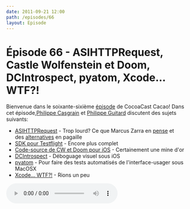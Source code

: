 ```yaml
---
date: 2011-09-21 12:00
path: /episodes/66
layout: Episode
---
```

# Épisode 66 - ASIHTTPRequest, Castle Wolfenstein et Doom, DCIntrospect, pyatom, Xcode... WTF?!
<p>Bienvenue dans le soixante-sixième <a href="https://archive.org/download/cacaocast/cacaocast_66.mp3" title="CocoaCast Cacao Episode 66">épisode</a> de CocoaCast Cacao! Dans cet épisode,<a href="http://www.twitter.com/philippec" title="Philippe Casgrain sur Twitter">Philippe Casgrain</a> et <a href="http://www.twitter.com/philippeguitard" title="Philippe Guitard sur Twitter">Philippe Guitard</a> discutent des sujets suivants:</p>
<ul><li><a href="http://allseeing-i.com/%5Brequest_release%5D;" title="ASIHTTPRequest">ASIHTTPRequest</a> - Trop lourd? Ce que Marcus Zarra en <a href="https://twitter.com/#!/mzarra/status/116278264938504193" title="Tweet de Marcus Zarra">pense</a> et des <a href="http://nearthespeedoflight.com/article/introducing_jbcontainedurlconnection:_a_simplified__blocks-based_wrapper_around_nsurlconnection" title="JBContainedURLConnection">alternatives</a> en pagaille</li>
<li><a href="https://testflightapp.com/sdk/" title="SDK pour Testflight">SDK pour Testflight</a> - Encore plus complet</li>
<li><a href="http://www.bethblog.com/index.php/2011/09/08/ios-updates-source-code-for-wolfenstein-3d-classic-platinum-doom-classic/" title="Code-source de CW et Doom pour iOS">Code-source de CW et Doom pour iOS</a> - Certainement une mine d'or</li>
<li><a href="https://github.com/domesticcatsoftware/DCIntrospect" title="DCIntrospect">DCIntrospect</a> - Déboguage visuel sous iOS</li>
<li><a href="https://github.com/pyatom/pyatom" title="pyatom">pyatom</a> - Pour faire des tests automatisés de l'interface-usager sous MacOSX</li>
<li><a href="http://xcodewtf.tumblr.com/" title="Xcode... WTF?!">Xcode&hellip; WTF?!</a> - Rions un peu</li>
</ul>
<p><audio controls><source src="https://archive.org/download/cacaocast/cacaocast_66.mp3" type="audio/mpeg"><source src="https://archive.org/download/cacaocast/cacaocast_66.mp3" type="audio/mp4">Votre navigateur ne supporte pas l'élément audio / Your browser does not support the audio element.</audio></p>
